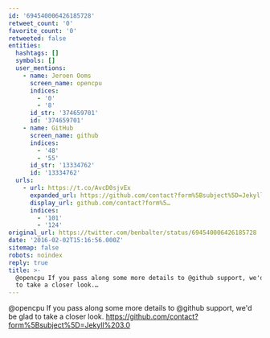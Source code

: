 ```yaml
---
id: '694540006426185728'
retweet_count: '0'
favorite_count: '0'
retweeted: false
entities:
  hashtags: []
  symbols: []
  user_mentions:
    - name: Jeroen Ooms
      screen_name: opencpu
      indices:
        - '0'
        - '8'
      id_str: '374659701'
      id: '374659701'
    - name: GitHub
      screen_name: github
      indices:
        - '48'
        - '55'
      id_str: '13334762'
      id: '13334762'
  urls:
    - url: https://t.co/AvcD0sjvEx
      expanded_url: https://github.com/contact?form%5Bsubject%5D=Jekyll%203.0
      display_url: github.com/contact?form%5…
      indices:
        - '101'
        - '124'
original_url: https://twitter.com/benbalter/status/694540006426185728
date: '2016-02-02T15:16:56.000Z'
sitemap: false
robots: noindex
reply: true
title: >-
  @opencpu If you pass along some more details to @github support, we'd be glad
  to take a closer look.…
---
```


@opencpu If you pass along some more details to @github support, we'd be glad to take a closer look. https://github.com/contact?form%5Bsubject%5D=Jekyll%203.0